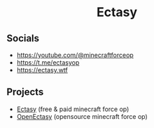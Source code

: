 <h1 align="center">Ectasy</h1>

## Socials
- https://youtube.com/@minecraftforceop
- https://t.me/ectasyop
- https://ectasy.wtf

## Projects
- <a href="https://ectasy.wtf">Ectasy</a> (free & paid minecraft force op)
- <a href="https://github.com/Body-Alhoha/OpenEctasy">OpenEctasy</a> (opensource minecraft force op)
